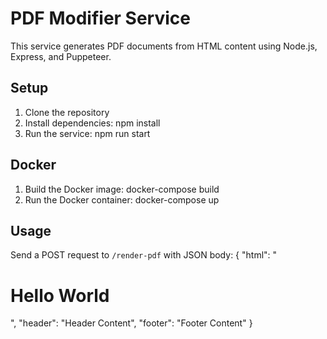 # PDF Modifier Service
This service generates PDF documents from HTML content using Node.js, Express, and Puppeteer.

## Setup
1. Clone the repository
2. Install dependencies:
    npm install
3. Run the service:
    npm run start

## Docker
1. Build the Docker image:
    docker-compose build
2. Run the Docker container:
    docker-compose up

## Usage
Send a POST request to `/render-pdf` with JSON body:
{
  "html": "<html><body><h1>Hello World</h1></body></html>",
  "header": "<span>Header Content</span>",
  "footer": "<span>Footer Content</span>"
}
